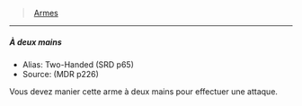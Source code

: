 ﻿> [Armes](hd_weapons.md)

---

##### À deux mains

- Alias: Two-Handed (SRD p65)
- Source: (MDR p226)

Vous devez manier cette arme à deux mains pour effectuer une attaque.

